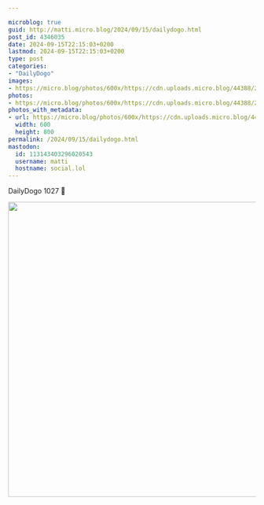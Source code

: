 ```yaml
---

microblog: true
guid: http://matti.micro.blog/2024/09/15/dailydogo.html
post_id: 4346035
date: 2024-09-15T22:15:03+0200
lastmod: 2024-09-15T22:15:03+0200
type: post
categories:
- "DailyDogo"
images:
- https://micro.blog/photos/600x/https://cdn.uploads.micro.blog/44388/2024/46132515243b4299a4733cd807ca3099.jpg
photos:
- https://micro.blog/photos/600x/https://cdn.uploads.micro.blog/44388/2024/46132515243b4299a4733cd807ca3099.jpg
photos_with_metadata:
- url: https://micro.blog/photos/600x/https://cdn.uploads.micro.blog/44388/2024/46132515243b4299a4733cd807ca3099.jpg
  width: 600
  height: 800
permalink: /2024/09/15/dailydogo.html
mastodon:
  id: 113143403296020543
  username: matti
  hostname: social.lol
---
```

DailyDogo 1027 🐶

<img src="https://micro.blog/photos/600x/https://blog.martin-haehnel.de/uploads/2024/46132515243b4299a4733cd807ca3099.jpg" width="600" alt="" />
